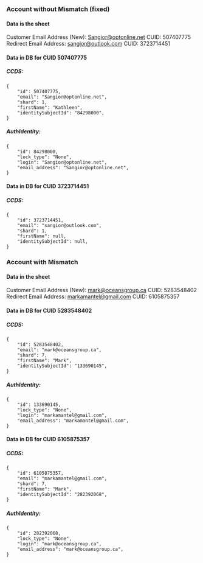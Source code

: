 ### Account without Mismatch (fixed)
#### Data is the sheet
Customer Email Address (New): Sangior@optonline.net
CUID: 507407775
Redirect Email Address: sangior@outlook.com
CUID: 3723714451
#### Data in DB for CUID 507407775
##### CCDS:
```
{
	"id": 507407775,
	"email": "Sangior@optonline.net",
	"shard": 1,
	"firstName": "Kathleen",
	"identitySubjectId": "84298000",
}
```
##### AuthIdentity:
```
{
	"id": 84298000,
	"lock_type": "None",
	"login": "Sangior@optonline.net",
	"email_address": "Sangior@optonline.net",
}
```
#### Data in DB for CUID 3723714451
##### CCDS:
```
{
	"id": 3723714451,
	"email": "sangior@outlook.com",
	"shard": 1,
	"firstName": null,
	"identitySubjectId": null,
}
```
### Account with Mismatch
#### Data in the sheet
Customer Email Address (New): [mark@oceansgroup.ca](mailto:mark@oceansgroup.ca)
CUID: 5283548402
Redirect Email Address: markamantel@gmail.com
CUID: 6105875357
#### Data in DB for CUID 5283548402
##### CCDS:
```
{
	"id": 5283548402,
	"email": "mark@oceansgroup.ca",
	"shard": 7,
	"firstName": "Mark",
	"identitySubjectId": "133690145",
}
```
##### AuthIdentity:
```
{
	"id": 133690145,
	"lock_type": "None",
	"login": "markamantel@gmail.com",
	"email_address": "markamantel@gmail.com",
}
```
#### Data in DB for CUID 6105875357
##### CCDS:
```
{
	"id": 6105875357,
	"email": "markamantel@gmail.com",
	"shard": 7,
	"firstName": "Mark",
	"identitySubjectId": "282392068",
}
```
##### AuthIdentity:
```
{
	"id": 282392068,
	"lock_type": "None",
	"login": "mark@oceansgroup.ca",
	"email_address": "mark@oceansgroup.ca",
}
```
